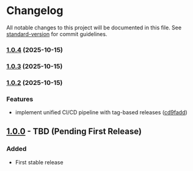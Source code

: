 # Changelog

All notable changes to this project will be documented in this file. See [standard-version](https://github.com/conventional-changelog/standard-version) for commit guidelines.

### [1.0.4](https://github.com/LiquidLogicLabs/docker-ca-certificate-action/compare/v1.0.3...v1.0.4) (2025-10-15)

### [1.0.3](https://github.com/LiquidLogicLabs/docker-ca-certificate-action/compare/v1.0.2...v1.0.3) (2025-10-15)

### [1.0.2](https://github.com/LiquidLogicLabs/docker-ca-certificate-action/compare/v1.0.1...v1.0.2) (2025-10-15)


### Features

* implement unified CI/CD pipeline with tag-based releases ([cd9fadd](https://github.com/LiquidLogicLabs/docker-ca-certificate-action/commit/cd9fadd2e8538338bcb283bf3d9291d6472a2814))

## [1.0.0] - TBD (Pending First Release)

### Added
- First stable release

[Unreleased]: https://github.com/LiquidLogicLabs/actions/compare/v1.0.0...HEAD
[1.0.0]: https://github.com/LiquidLogicLabs/actions/releases/tag/docker-certificate-v1.0.0
